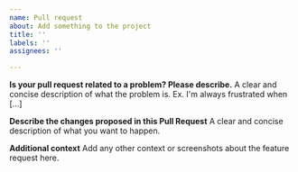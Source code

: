 ```yaml
---
name: Pull request
about: Add something to the project
title: ''
labels: ''
assignees: ''

---
```


**Is your pull request related to a problem? Please describe.**
A clear and concise description of what the problem is. Ex. I'm always frustrated when [...]

**Describe the changes proposed in this Pull Request**
A clear and concise description of what you want to happen.

**Additional context**
Add any other context or screenshots about the feature request here.
